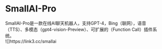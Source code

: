 <h1>SmallAI-Pro</h1>
SmallAI-Pro是一款在线AI聊天机器人，支持GPT-4，Bing（联网），语音（TTS）、多模态（gpt4-vision-Preview）、可扩展的（Function Call）插件系统。
<br/>
![]https://link3.cc/smallai
